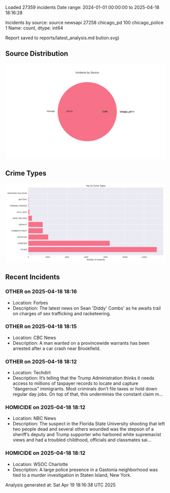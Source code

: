 
Loaded 27359 incidents
Date range: 2024-01-01 00:00:00 to 2025-04-18 18:16:28

Incidents by source:
source
newsapi           27258
chicago_pd          100
chicago_police        1
Name: count, dtype: int64

Report saved to reports/latest_analysis.md
bution.svg)

## Source Distribution
![Source Distribution](images/source_distribution.svg)

## Crime Types
![Crime Types](images/crime_types.svg)

## Recent Incidents

### OTHER on 2025-04-18 18:16
- Location: Forbes
- Description: The latest news on Sean 'Diddy' Combs' as he awaits trail on charges of sex trafficking and racketeering.


### OTHER on 2025-04-18 18:15
- Location: CBC News
- Description: A man wanted on a provincewide warrants has been arrested after a car crash near Brookfield.


### OTHER on 2025-04-18 18:12
- Location: Techdirt
- Description: It’s telling that the Trump Administration thinks it needs access to millions of taxpayer records to locate and capture “dangerous” immigrants. Most criminals don’t file taxes or hold down regular day jobs. On top of that, this undermines the constant claim m…


### HOMICIDE on 2025-04-18 18:12
- Location: NBC News
- Description: The suspect in the Florida State University shooting that left two people dead and several others wounded was the stepson of a sheriff’s deputy and Trump supporter who harbored white supremacist views and had a troubled childhood, officials and classmates sai…


### HOMICIDE on 2025-04-18 18:12
- Location: WSOC Charlotte
- Description: A large police presence in a Gastonia neighborhood was tied to a murder investigation in Staten Island, New York.

Analysis generated at: Sat Apr 19 18:16:38 UTC 2025
